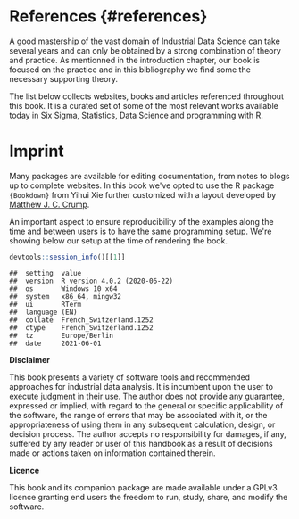 
# References {#references}

A good mastership of the vast domain of Industrial Data Science can take several years and can only be obtained by a strong combination of theory and practice. As mentionned in the introduction chapter, our book is focused on the practice and in this bibliography we find some the necessary supporting theory. 

The list below collects websites, books and articles referenced throughout this book. It is a curated set of some of the most relevant works available today in Six Sigma, Statistics, Data Science and programming with R.



<div id="refs"></div>

# Imprint

Many packages are available for editing documentation, from notes to blogs up to complete websites. In this book we've opted to use the R package `{Bookdown}` from Yihui Xie further customized with a layout developed by [Matthew J. C. Crump](https://community.rstudio.com/t/bookdown-contest-submission-gitbook-style-tufte-style-for-web-book/11666). 

An important aspect to ensure reproducibility of the examples along the time and between users is to have the same programming setup. We're showing below our setup at the time of rendering the book. 


```r
devtools::session_info()[[1]]
```

```
##  setting  value                       
##  version  R version 4.0.2 (2020-06-22)
##  os       Windows 10 x64              
##  system   x86_64, mingw32             
##  ui       RTerm                       
##  language (EN)                        
##  collate  French_Switzerland.1252     
##  ctype    French_Switzerland.1252     
##  tz       Europe/Berlin               
##  date     2021-06-01
```

**Disclaimer**

This book presents a variety of software tools and recommended approaches for industrial data analysis. It is incumbent upon the user to execute judgment in their use. The author does not provide any guarantee, expressed or implied, with regard to the general or specific applicability of the software, the range of errors that may be associated with it, or the appropriateness of using them in any subsequent calculation, design, or decision process. The author accepts no responsibility for damages, if any, suffered by any reader or user of this handbook as a result of decisions made or actions taken on information contained therein.

**Licence**

This book and its companion package are made available under a GPLv3 licence granting end users the freedom to run, study, share, and modify the software.


